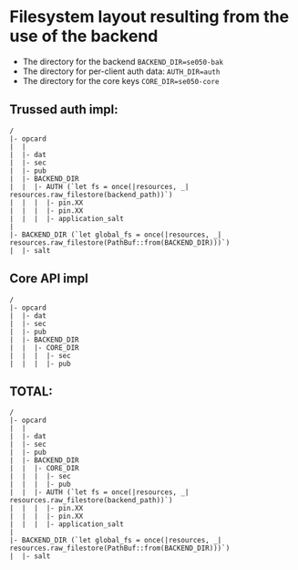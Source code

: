 # Filesystem layout resulting from the use of the backend

- The directory for the backend `BACKEND_DIR=se050-bak`
- The directory for per-client auth data: `AUTH_DIR=auth`
- The directory for the core keys `CORE_DIR=se050-core`

## Trussed auth impl:

```
/
|- opcard
|  |
|  |- dat
|  |- sec
|  |- pub
|  |- BACKEND_DIR
|  |  |- AUTH (`let fs = once(|resources, _| resources.raw_filestore(backend_path))`)
|  |  |  |- pin.XX
|  |  |  |- pin.XX
|  |  |  |- application_salt
|
|- BACKEND_DIR (`let global_fs = once(|resources, _| resources.raw_filestore(PathBuf::from(BACKEND_DIR)))`)
|  |- salt
```

## Core API impl

```
/
|- opcard
|  |- dat
|  |- sec
|  |- pub
|  |- BACKEND_DIR
|  |  |- CORE_DIR
|  |  |  |- sec
|  |  |  |- pub
```

## TOTAL:

```
/
|- opcard
|  |
|  |- dat
|  |- sec
|  |- pub
|  |- BACKEND_DIR
|  |  |- CORE_DIR
|  |  |  |- sec
|  |  |  |- pub
|  |  |- AUTH (`let fs = once(|resources, _| resources.raw_filestore(backend_path))`)
|  |  |  |- pin.XX
|  |  |  |- pin.XX
|  |  |  |- application_salt
|
|- BACKEND_DIR (`let global_fs = once(|resources, _| resources.raw_filestore(PathBuf::from(BACKEND_DIR)))`)
|  |- salt
```

